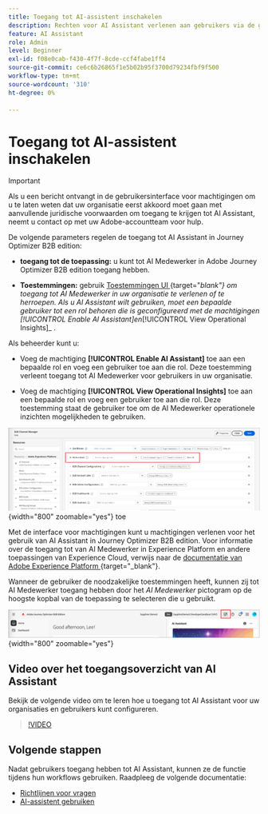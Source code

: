 ```yaml
---
title: Toegang tot AI-assistent inschakelen
description: Rechten voor AI Assistant verlenen aan gebruikers via de gebruikersinterface voor machtigingen om toegang in Journey Optimizer B2B edition mogelijk te maken.
feature: AI Assistant
role: Admin
level: Beginner
exl-id: f08e0cab-f430-4f7f-8cde-ccf4fabe1ff4
source-git-commit: ce6c6b26865f1e5b02b95f3700d79234fbf9f500
workflow-type: tm+mt
source-wordcount: '310'
ht-degree: 0%

---
```


# Toegang tot AI-assistent inschakelen

>[!IMPORTANT]
>
>Als u een bericht ontvangt in de gebruikersinterface voor machtigingen om u te laten weten dat uw organisatie eerst akkoord moet gaan met aanvullende juridische voorwaarden om toegang te krijgen tot AI Assistant, neemt u contact op met uw Adobe-accountteam voor hulp.

De volgende parameters regelen de toegang tot AI Assistant in Journey Optimizer B2B edition:

* **toegang tot de toepassing:** u kunt tot AI Medewerker in Adobe Journey Optimizer B2B edition toegang hebben.

* **Toestemmingen:** gebruik [ Toestemmingen UI ](https://experienceleague.adobe.com/en/docs/experience-platform/access-control/abac/permissions-ui/permissions){target="_blank"} om toegang tot AI Medewerker in uw organisatie te verlenen of te herroepen. Als u AI Assistant wilt gebruiken, moet een bepaalde gebruiker tot een rol behoren die is geconfigureerd met de machtigingen _[!UICONTROL Enable AI Assistant]_&#x200B;en&#x200B;_[!UICONTROL View Operational Insights]_ .

Als beheerder kunt u:

* Voeg de machtiging **[!UICONTROL Enable AI Assistant]** toe aan een bepaalde rol en voeg een gebruiker toe aan die rol. Deze toestemming verleent toegang tot AI Medewerker voor gebruikers in uw organisatie.

* Voeg de machtiging **[!UICONTROL View Operational Insights]** toe aan een bepaalde rol en voeg een gebruiker toe aan die rol. Deze toestemming staat de gebruiker toe om de AI Medewerker operationele inzichten mogelijkheden te gebruiken.

![ wijs AI Hulp toestemmingen ](./assets/ai-assistant-permissions.png){width="800" zoomable="yes"} toe

Met de interface voor machtigingen kunt u machtigingen verlenen voor het gebruik van AI Assistant in Journey Optimizer B2B edition. Voor informatie over de toegang tot van AI Medewerker in Experience Platform en andere toepassingen van Experience Cloud, verwijs naar de [ documentatie van Adobe Experience Platform ](https://experienceleague.adobe.com/en/docs/experience-platform/ai-assistant/access){target="_blank"}.

Wanneer de gebruiker de noodzakelijke toestemmingen heeft, kunnen zij tot AI Medewerker toegang hebben door het _AI Medewerker_ pictogram op de hoogste kopbal van de toepassing te selecteren die u gebruikt.

![ AI Hulp pictogram in de toepassingskopbal ](./assets/ai-assistant-icon-header.png){width="800" zoomable="yes"}

## Video over het toegangsoverzicht van AI Assistant

Bekijk de volgende video om te leren hoe u toegang tot AI Assistant voor uw organisaties en gebruikers kunt configureren.

>[!VIDEO](https://video.tv.adobe.com/v/3436470/?learn=on)

## Volgende stappen

Nadat gebruikers toegang hebben tot AI Assistant, kunnen ze de functie tijdens hun workflows gebruiken. Raadpleeg de volgende documentatie:

* [Richtlijnen voor vragen](./question-guidance.md)
* [AI-assistent gebruiken](./use-ai-assistant.md)
